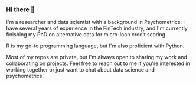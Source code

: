 ### Hi there 👋

I'm a researcher and data scientist with a background in Psychometrics. I have several years of experience in the FinTech industry, and I'm currently finishing my PhD on alternative data for micro-loan credit scoring. 

R is my go-to programming language, but I'm also proficient with Python.

Most of my repos are private, but I'm always open to sharing my work and collaborating on projects. Feel free to reach out to me if you're interested in working together or just want to chat about data science and psychometrics.

<!--![image](https://user-images.githubusercontent.com/11052619/215353848-e68b6b3f-4537-48d5-b7a1-b169ce20347d.png)-->


<!--
**natalia-mlad/natalia-mlad** is a ✨ _special_ ✨ repository because its `README.md` (this file) appears on your GitHub profile.

Here are some ideas to get you started:

- 🔭 I’m currently working on ...
- 🌱 I’m currently learning ...
- 👯 I’m looking to collaborate on ...
- 🤔 I’m looking for help with ...
- 💬 Ask me about ...
- 📫 How to reach me: ...
- 😄 Pronouns: ...
- ⚡ Fun fact: ...
-->
